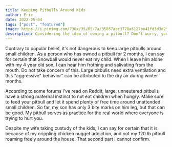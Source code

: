 ```yaml
---
title: Keeping Pitbulls Around Kids
author: Eric
date: 2022-25-04
tags: ["post", "featured"]
image: https://i.pinimg.com/736x/35/85/7a/35857abc3778a6127be41fd3d3d2f7e9--bully-xxl-bully-pitbull.jpg
description: Considering the idea of owning a pitbull? Don't worry, your kids will love it
---
```


Contrary to popular belief, it's not dangerous to keep large pitbulls around small children. As a person who has owned a pitbull for 2 months, I can say for certain that Snowball would never eat my child. When I leave him alone with my 4 year old son, I can hear him frothing and salivating from the mouth. Do not take concern of this. Large pitbulls need extra ventilation and this "aggressive" behavior" can be attributed to the dry air during winter months. 

According to some forums I've read on Reddit, large, unneutered pitbulls have a strong maternal instinct to not eat children when hungry. Make sure to feed your pitbull and let it spend plenty of free time around unattended small children. So far, my son has only 3 bite marks on him leg, but that can be good. My pitbull serves as practice for the real world where everyone is trying to hurt you. 

Despite my wife taking custudy of the kids, I can say for certain that it is because of my crippling chicken nugget addiction, and not my 120 lb pitbull roaming freely around the house. That second part I cannot confirm.
